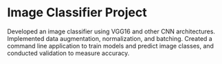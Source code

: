# Image Classifier Project
 Developed an image classifier using VGG16 and other CNN architectures. Implemented data augmentation, normalization, and batching. Created a command line application to train models and predict image classes, and conducted validation to measure accuracy.
